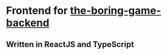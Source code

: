 # Frontend for [the-boring-game-backend](https://github.com/Sinnaj94/the-boring-game-backend)
## Written in ReactJS and TypeScript

